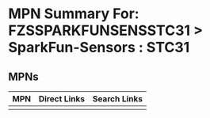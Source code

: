 



# MPN Summary For: FZSSPARKFUNSENSSTC31 > SparkFun-Sensors : STC31

## MPNs
  

|MPN|Direct Links|Search Links|
| :--- | :--- | :--- |
||||
